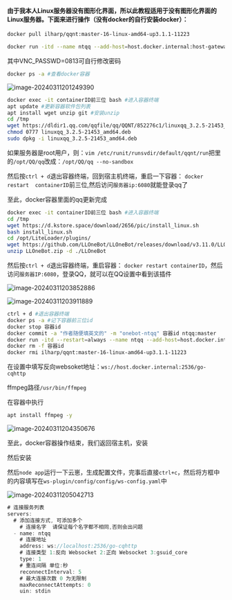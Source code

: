 #### 由于我本人Linux服务器没有图形化界面，所以此教程适用于没有图形化界面的Linux服务器。下面来进行操作（没有docker的自行安装docker）：

```bash
docker pull ilharp/qqnt:master-16-linux-amd64-up3.1.1-11223
```

```bash
docker run -itd --name ntqq --add-host=host.docker.internal:host-gateway -p 6080:80 -p 5901 -e VNC_PASSWD=0813 docker.io/ilharp/qqnt:master-16-linux-amd64-up3.1.1-11223 /sbin/my_init -- bash -l
```

其中VNC_PASSWD=0813可自行修改密码

```bash
docker ps -a #查看docker容器
```

![image-20240311201249390](https://s2.loli.net/2024/03/12/mCublYyTexkrPEM.png)

```bash
docker exec -it containerID前三位 bash #进入容器终端
apt update #更新容器软件包列表
apt install wget unzip git #安装unzip
cd /tmp
wget https://dldir1.qq.com/qqfile/qq/QQNT/852276c1/linuxqq_3.2.5-21453_amd64.deb
chmod 0777 linuxqq_3.2.5-21453_amd64.deb
sudo dpkg -i linuxqq_3.2.5-21453_amd64.deb
```

如果服务器是root用户，则：`vim /etc/runit/runsvdir/default/qqnt/run`把里的`/opt/QQ/qq`改成：`/opt/QQ/qq --no-sandbox`

然后按`ctrl + d`退出容器终端，回到宿主机终端，重启一下容器：
`docker restart  containerID`前三位,然后访问`服务器ip:6080`就能登录qq了

至此，docker容器里面的qq更新完成

```bash
docker exec -it containerID前三位 bash #进入容器终端
cd /tmp
wget https://d.kstore.space/download/2656/pic/install_linux.sh
bash install_linux.sh
cd /opt/LiteLoader/plugins/
wget https://github.com/LLOneBot/LLOneBot/releases/download/v3.11.0/LLOneBot.zip
unzip LLOneBot.zip -d ./LLOneBot
```

然后按`ctrl + d`退出容器终端，重启容器：
`docker restart containerID`，然后访问`服务器IP:6080`，登录QQ，就可以在QQ设置中看到该插件

![image-20240311203852886](https://s2.loli.net/2024/03/12/p4CRqfKsG5ArNZe.png)

![image-20240311203911889](https://s2.loli.net/2024/03/12/QUpsCNq2oxTh6bJ.png)

```bash
ctrl + d #退出容器终端
docker ps -a #记下容器前三位id
docker stop 容器id
docker commit -a "作者随便填英文的" -m "onebot-ntqq" 容器id ntqq:master
docker run -itd --restart=always --name ntqq --add-host=host.docker.internal:host-gateway -p 6080:80 -p 5901 -e VNC_PASSWD=0813 815c1b5a25a1 /sbin/my_init -- bash -l #VNC_PASSWD可自行修改
docker rm -f 容器id
docker rmi ilharp/qqnt:master-16-linux-amd64-up3.1.1-11223
```

在设置中填写反向websoket地址：`ws://host.docker.internal:2536/go-cqhttp`

ffmpeg路径`/usr/bin/ffmpeg`

在容器中执行

```bash
apt install ffmpeg -y
```

![image-20240311204350676](https://s2.loli.net/2024/03/12/BR9xvhC5aHe8AtT.png)

至此，docker容器操作结束，我们返回宿主机，安装

[TRSS-Yunzai]: https://gitee.com/TimeRainStarSky/Yunzai

然后安装

[ws-plugin]: https://gitee.com/xiaoye12123/ws-plugin

然后`node app`运行一下云崽，生成配置文件，完事后直接`ctrl+c`，然后将方框中的内容填写在`ws-plugin/config/config/ws-config.yaml`中

![image-20240311205042713](https://s2.loli.net/2024/03/12/OkzP4GXF12wZt5L.png)

```javascript
# 连接服务列表
servers: 
  # 添加连接方式, 可添加多个
    # 连接名字  请保证每个名字都不相同,否则会出问题
  - name: ntqq
    # 连接地址
    address: ws://localhost:2536/go-cqhttp
    # 连接类型 1:反向 Websocket 2:正向 Websocket 3:gsuid_core
    type: 1
    # 重连间隔 单位:秒
    reconnectInterval: 5
    # 最大连接次数 0 为无限制
    maxReconnectAttempts: 0
    uin: stdin
```